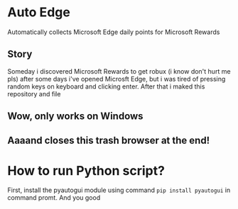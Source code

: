 # Auto Edge
Automatically collects Microsoft Edge daily points for Microsoft Rewards

## Story
Someday i discovered Microsoft Rewards to get robux (i know don't hurt me pls) after some days i've opened Microsft Edge, but i was tired of pressing random keys on keyboard and clicking enter. After that i maked this repository and file

## Wow, only works on Windows
## Aaaand closes this trash browser at the end!

# How to run Python script?
First, install the pyautogui module using command `pip install pyautogui` in command promt. And you good
